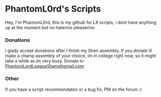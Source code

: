 PhantomL0rd's Scripts
===================

Hey, I'm PhantomL0rd, this is my github for L# scripts, i dont have anything up at the moment but no haterino pleaserino

### Donations

I glady accept donations after I finish my Shen assembly. If you donate ill make a champ assembly of your choice, im in college right now, so it might take a while as im very busy.
Donate to PhantomLordLeagueSharp@gmail.com

### Other
If you have a script recommendaton or a bug fix, PM on the forum :)
